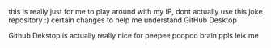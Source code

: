 this is really just for me to play around with my IP, dont actually use this joke repository :)
certain changes to help me understand GitHub Desktop

Github Dekstop is actually really nice for peepee poopoo brain ppls leik me